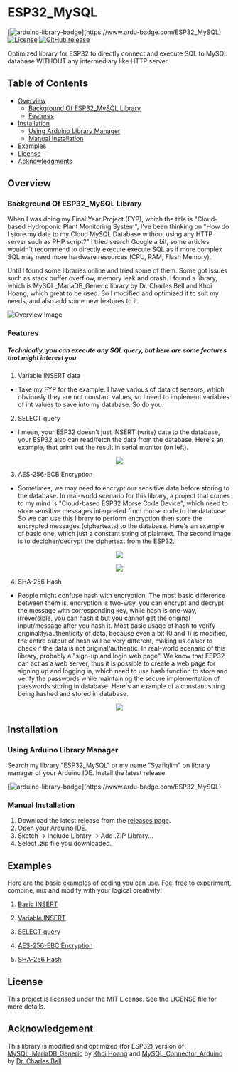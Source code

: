 # ESP32_MySQL

[![arduino-library-badge](https://www.ardu-badge.com/badge/ESP32_MySQL.svg?)](https://www.ardu-badge.com/ESP32_MySQL)
[![License](https://img.shields.io/badge/License-MIT-blue.svg)](https://opensource.org/licenses/MIT)
[![GitHub release](https://img.shields.io/github/release/Syafiqlim/ESP32_MySQL.svg)](https://GitHub.com/Syafiqlim/ESP32_MySQL/releases/)

Optimized library for ESP32 to directly connect and execute SQL to MySQL database WITHOUT any intermediary like HTTP server.

## Table of Contents

- [Overview](#overview)
  - [Background Of ESP32_MySQL Library](#background-of-esp32_mysql-library)
  - [Features](#features)
- [Installation](#installation)
  - [Using Arduino Library Manager](#using-arduino-library-manager)
  - [Manual Installation](#manual-installation)
- [Examples](#examples)
- [License](#license)
- [Acknowledgments](#acknowledgments)

## Overview
### Background Of ESP32_MySQL Library

When I was doing my Final Year Project (FYP), which the title is "Cloud-based Hydroponic Plant Monitoring System",
I've been thinking on "How do I store my data to my Cloud MySQL Database without using any HTTP server such as PHP script?"
I tried search Google a bit, some articles wouldn't recommend to directly execute execute SQL as if more complex SQL may need
more hardware resources (CPU, RAM, Flash Memory).

Until I found some libraries online and tried some of them. Some got issues such as stack buffer overflow, memory leak and crash.
I found a library, which is MySQL_MariaDB_Generic library by Dr. Charles Bell and Khoi Hoang, which great to be used. So I modified and optimized it to suit my needs, and also add some new features to it.

![Overview Image](https://i.postimg.cc/JMYtqf4m/Cloud-Hydro-Plant.jpg)

### Features

##### Technically, you can execute any SQL query, but here are some features that might interest you

1. Variable INSERT data
  - Take my FYP for the example. I have various of data of sensors, which obviously they are not constant values, so I need to implement variables of int values to save into my database. So do you.

2. SELECT query
  - I mean, your ESP32 doesn't just INSERT (write) data to the database, your ESP32 also can read/fetch the data from the database. Here's an example, that print out the result in serial monitor (on left).

  <p align="center">
    <img src="https://i.postimg.cc/qqkPr1dS/SELECTquery-ESP32-My-SQL.png">
</p>

3. AES-256-ECB Encryption
  - Sometimes, we may need to encrypt our sensitive data before storing to the database. In real-world scenario for this library, a project that comes to my mind is "Cloud-based ESP32 Morse Code Device", which need to store sensitive messages interpreted from morse code to the database. So we can use this library to perform encryption then store the encrypted messages (ciphertexts) to the database. Here's an example of basic one, which just a constant string of plaintext. The second image is to decipher/decrypt the ciphertext from the ESP32.

  <p align="center">
    <img src="https://i.postimg.cc/V67RSgC3/ESP32-My-SQL-AES.png">
</p>

<p align="center">
    <img src="https://i.postimg.cc/sxvJ5WP1/ESP32-My-SQL-AES-decrypted.png">
</p>

4. SHA-256 Hash
  - People might confuse hash with encryption. The most basic difference between them is, encryption is two-way, you can encrypt and decrypt the message with corresponding key, while hash is one-way, irreversible, you can hash it but you cannot get the original input/message after you hash it. Most basic usage of hash to verify originality/authenticity of data, because even a bit (0 and 1) is modified, the entire output of hash will be very different, making us easier to check if the data is not original/authentic. In real-world scenario of this library, probably a "sign-up and login web page". We know that ESP32 can act as a web server, thus it is possible to create a web page for signing up and logging in, which need to use hash function to store and verify the passwords while maintaining the secure implementation of passwords storing in database. Here's an example of a constant string being hashed and stored in database.

  <p align="center">
    <img src="https://i.postimg.cc/W3KZLHrb/ESP32-My-SQL-SHA256.png">
</p>

## Installation

### Using Arduino Library Manager

Search my library "ESP32_MySQL" or my name "Syafiqlim" on library manager of your Arduino IDE. Install the latest release.

[![arduino-library-badge](https://www.ardu-badge.com/badge/ESP32_MySQL.svg?)](https://www.ardu-badge.com/ESP32_MySQL)

### Manual Installation

1. Download the latest release from the [releases page](https://github.com/Syafiqlim/ESP32_MySQL/releases).
2. Open your Arduino IDE.
3. Sketch -> Include Library -> Add .ZIP Library...
4. Select .zip file you downloaded.

## Examples

Here are the basic examples of coding you can use. Feel free to experiment, combine, mix and modify with your logical creativity!

1. [Basic INSERT](examples/Basic_Insert_ESP32MySQL)

2. [Variable INSERT](examples/Variable_Insert_ESP32MySQL)

3. [SELECT query](examples/SELECTquery_ESP32MySQL)

4. [AES-256-EBC Encryption](examples/AES256ECB_Encryption_ESP32MySQL)

5. [SHA-256 Hash](examples/SHA256_Hash_ESP32MySQL)

## License

This project is licensed under the MIT License. See the [LICENSE](LICENSE) file for more details.

## Acknowledgement

This library is modified and optimized (for ESP32) version of [MySQL_MariaDB_Generic](https://github.com/khoih-prog/MySQL_MariaDB_Generic) by [Khoi Hoang](https://github.com/khoih-prog) and [MySQL_Connector_Arduino](https://github.com/ChuckBell/MySQL_Connector_Arduino) by [Dr. Charles Bell](https://github.com/ChuckBell) 